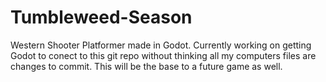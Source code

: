 # Tumbleweed-Season
Western Shooter Platformer made in Godot. Currently working on getting Godot to conect to this git repo without thinking all my computers files are changes to commit. This will be the base to a future game as well.
